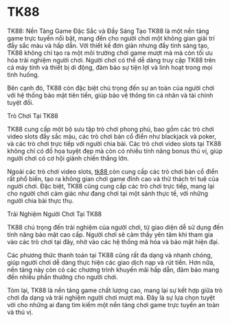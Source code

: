 # TK88
TK88: Nền Tảng Game Đặc Sắc và Đầy Sáng Tạo
TK88 là một nền tảng game trực tuyến nổi bật, mang đến cho người chơi một không gian giải trí đầy sắc màu và hấp dẫn. Với thiết kế đơn giản nhưng đầy tính sáng tạo, TK88 không chỉ tạo ra một môi trường chơi game mượt mà mà còn tối ưu hóa trải nghiệm người chơi. Người chơi có thể dễ dàng truy cập TK88 trên cả máy tính và thiết bị di động, đảm bảo sự tiện lợi và linh hoạt trong mọi tình huống.

Bên cạnh đó, TK88 còn đặc biệt chú trọng đến sự an toàn của người chơi với hệ thống bảo mật tiên tiến, giúp bảo vệ thông tin cá nhân và tài chính tuyệt đối.

Trò Chơi Tại TK88

TK88 cung cấp một bộ sưu tập trò chơi phong phú, bao gồm các trò chơi video slots đầy sắc màu, các trò chơi bàn cổ điển như blackjack và poker, và các trò chơi trực tiếp với người chia bài. Các trò chơi video slots tại TK88 không chỉ có đồ họa tuyệt đẹp mà còn có nhiều tính năng bonus thú vị, giúp người chơi có cơ hội giành chiến thắng lớn.

Ngoài các trò chơi video slots, <a href="https://tk88-online.com"> tk88 </a>  còn cung cấp các trò chơi bàn cổ điển rất phổ biến, tạo ra không gian chơi game đỉnh cao và thử thách trí tuệ của người chơi. Đặc biệt, TK88 cũng cung cấp các trò chơi trực tiếp, mang lại cho người chơi cảm giác như đang chơi tại một sảnh thực tế, với những người chia bài thực thụ.

Trải Nghiệm Người Chơi Tại TK88

TK88 chú trọng đến trải nghiệm của người chơi, từ giao diện dễ sử dụng đến tính năng bảo mật cao cấp. Người chơi sẽ cảm thấy yên tâm khi tham gia vào các trò chơi tại đây, nhờ vào các hệ thống mã hóa và bảo mật hiện đại.

Các phương thức thanh toán tại TK88 cũng rất đa dạng và nhanh chóng, giúp người chơi dễ dàng thực hiện các giao dịch nạp và rút tiền. Hơn nữa, nền tảng này còn có các chương trình khuyến mãi hấp dẫn, đảm bảo mang đến nhiều phần thưởng cho người chơi.

Tóm lại, TK88 là nền tảng game chất lượng cao, mang lại sự kết hợp giữa trò chơi đa dạng và trải nghiệm người chơi mượt mà. Đây là sự lựa chọn tuyệt vời cho những ai đang tìm kiếm một nền tảng chơi game trực tuyến an toàn và thú vị.
